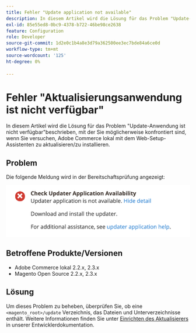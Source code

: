 ```yaml
---
title: Fehler "Update application not available"
description: In diesem Artikel wird die Lösung für das Problem "Update-Anwendung ist nicht verfügbar"beschrieben, mit der Sie möglicherweise konfrontiert sind, wenn Sie versuchen, Adobe Commerce lokal mit dem Web-Setup-Assistenten zu aktualisieren/zu installieren.
exl-id: 85e55ed8-0bc9-4378-b722-46be98ce2638
feature: Configuration
role: Developer
source-git-commit: 1d2e0c1b4a8e3d79a362500ee3ec7bde84a6ce0d
workflow-type: tm+mt
source-wordcount: '125'
ht-degree: 0%

---
```


# Fehler &quot;Aktualisierungsanwendung ist nicht verfügbar&quot;

In diesem Artikel wird die Lösung für das Problem &quot;Update-Anwendung ist nicht verfügbar&quot;beschrieben, mit der Sie möglicherweise konfrontiert sind, wenn Sie versuchen, Adobe Commerce lokal mit dem Web-Setup-Assistenten zu aktualisieren/zu installieren.

## Problem

Die folgende Meldung wird in der Bereitschaftsprüfung angezeigt:

![screen_shot_2019-08-29_at_1.39.12_PM.png](assets/Screen_Shot_2019-08-29_at_1.39.12_PM.png)

## Betroffene Produkte/Versionen

* Adobe Commerce lokal 2.2.x, 2.3.x
* Magento Open Source 2.2.x, 2.3.x


## Lösung

Um dieses Problem zu beheben, überprüfen Sie, ob eine `<magento_root>/update` Verzeichnis, das Dateien und Unterverzeichnisse enthält. Weitere Informationen finden Sie unter [Einrichten des Aktualisierers](https://devdocs.magento.com/guides/v2.3/comp-mgr/updater/update-updater.html) in unserer Entwicklerdokumentation.
